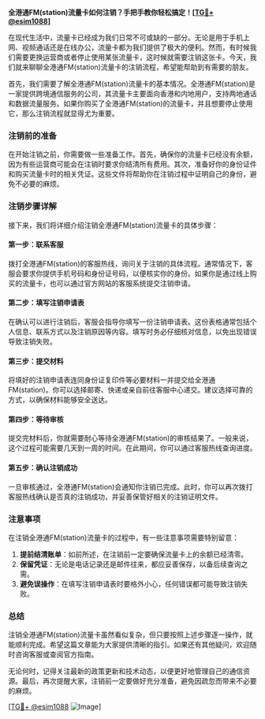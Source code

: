 **全港通FM(station)流量卡如何注销？手把手教你轻松搞定！[[TG💪+ @esim1088](https://t.me/s/esim1088)]**

在现代生活中，流量卡已经成为我们日常不可或缺的一部分。无论是用于手机上网、视频通话还是在线办公，流量卡都为我们提供了极大的便利。然而，有时候我们需要更换运营商或者停止使用某张流量卡，这时候就需要注销这张卡。今天，我们就来聊聊全港通FM(station)流量卡的注销流程，希望能帮助到有需要的朋友。

首先，我们需要了解全港通FM(station)流量卡的基本情况。全港通FM(station)是一家提供跨境通信服务的公司，其流量卡主要面向香港和内地用户，支持两地通话和数据流量服务。如果你购买了全港通FM(station)的流量卡，并且想要停止使用它，那么注销流程就显得尤为重要。

### 注销前的准备

在开始注销之前，你需要做一些准备工作。首先，确保你的流量卡已经没有余额，因为有些运营商可能会在注销时要求你结清所有费用。其次，准备好你的身份证件和购买流量卡时的相关凭证。这些文件将帮助你在注销过程中证明自己的身份，避免不必要的麻烦。

### 注销步骤详解

接下来，我们将详细介绍注销全港通FM(station)流量卡的具体步骤：

#### 第一步：联系客服

拨打全港通FM(station)的客服热线，询问关于注销的具体流程。通常情况下，客服会要求你提供手机号码和身份证号码，以便核实你的身份。如果你是通过线上购买的流量卡，也可以通过官方网站的客服系统提交注销申请。

#### 第二步：填写注销申请表

在确认可以进行注销后，客服会指导你填写一份注销申请表。这份表格通常包括个人信息、联系方式以及注销原因等内容。填写时务必仔细核对信息，以免出现错误导致注销失败。

#### 第三步：提交材料

将填好的注销申请表连同身份证复印件等必要材料一并提交给全港通FM(station)。你可以选择邮寄、快递或亲自前往客服中心递交。建议选择可靠的方式，以确保材料能够安全送达。

#### 第四步：等待审核

提交完材料后，你就需要耐心等待全港通FM(station)的审核结果了。一般来说，这个过程可能需要几天到一周的时间。在此期间，你可以通过客服热线查询进度。

#### 第五步：确认注销成功

一旦审核通过，全港通FM(station)会通知你注销已完成。此时，你可以再次拨打客服热线确认是否真的注销成功，并妥善保管好相关的注销证明文件。

### 注意事项

在注销全港通FM(station)流量卡的过程中，有一些注意事项需要特别留意：

1. **提前结清账单**：如前所述，在注销前一定要确保流量卡上的余额已经清零。
2. **保留凭证**：无论是电话记录还是邮件往来，都应妥善保存，以备后续查询之需。
3. **避免误操作**：在填写注销申请表时要格外小心，任何错误都可能导致注销失败。

### 总结

注销全港通FM(station)流量卡虽然看似复杂，但只要按照上述步骤逐一操作，就能顺利完成。希望这篇文章能为大家提供清晰的指引。如果还有其他疑问，欢迎随时咨询客服或查阅官方指南。

无论何时，记得关注最新的政策更新和技术动态，以便更好地管理自己的通信资源。最后，再次提醒大家，注销前一定要做好充分准备，避免因疏忽而带来不必要的麻烦。

[[TG💪+ @esim1088](https://t.me/s/esim1088) ![Image](https://i.postimg.cc/4NQfJmqS/Snipaste-2025-05-13-00-14-12.png)]